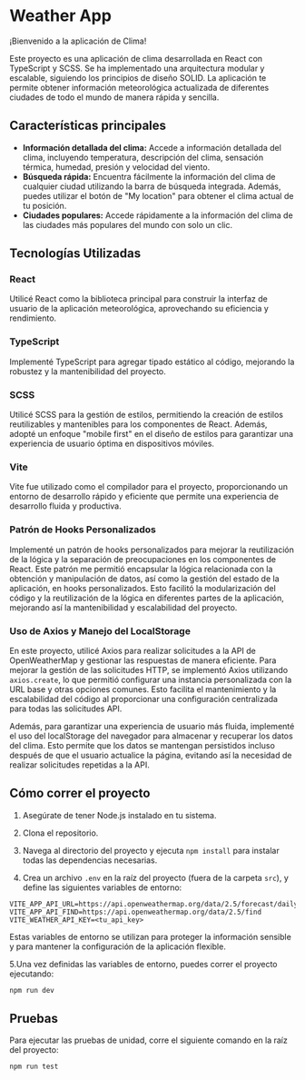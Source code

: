# Weather App

¡Bienvenido a la aplicación de Clima!

Este proyecto es una aplicación de clima desarrollada en React con TypeScript y SCSS. Se ha implementado una arquitectura modular y escalable, siguiendo los principios de diseño SOLID. La aplicación te permite obtener información meteorológica actualizada de diferentes ciudades de todo el mundo de manera rápida y sencilla.



## Características principales

- **Información detallada del clima:** Accede a información detallada del clima, incluyendo temperatura, descripción del clima, sensación térmica, humedad, presión y velocidad del viento.
- **Búsqueda rápida:** Encuentra fácilmente la información del clima de cualquier ciudad utilizando la barra de búsqueda integrada. Además, puedes utilizar el botón de "My location" para obtener el clima actual de tu posición.
- **Ciudades populares:** Accede rápidamente a la información del clima de las ciudades más populares del mundo con solo un clic.


## Tecnologías Utilizadas

### React
Utilicé React como la biblioteca principal para construir la interfaz de usuario de la aplicación meteorológica, aprovechando su eficiencia y rendimiento.

### TypeScript
Implementé TypeScript para agregar tipado estático al código, mejorando la robustez y la mantenibilidad del proyecto.

### SCSS
Utilicé SCSS para la gestión de estilos, permitiendo la creación de estilos reutilizables y mantenibles para los componentes de React. Además, adopté un enfoque "mobile first" en el diseño de estilos para garantizar una experiencia de usuario óptima en dispositivos móviles.

### Vite
Vite fue utilizado como el compilador para el proyecto, proporcionando un entorno de desarrollo rápido y eficiente que permite una experiencia de desarrollo fluida y productiva.

### Patrón de Hooks Personalizados
Implementé un patrón de hooks personalizados para mejorar la reutilización de la lógica y la separación de preocupaciones en los componentes de React. Este patrón me permitió encapsular la lógica relacionada con la obtención y manipulación de datos, así como la gestión del estado de la aplicación, en hooks personalizados. Esto facilitó la modularización del código y la reutilización de la lógica en diferentes partes de la aplicación, mejorando así la mantenibilidad y escalabilidad del proyecto.

### Uso de Axios y Manejo del LocalStorage

En este proyecto, utilicé Axios para realizar solicitudes a la API de OpenWeatherMap y gestionar las respuestas de manera eficiente. Para mejorar la gestión de las solicitudes HTTP, se implementó Axios utilizando `axios.create`, lo que permitió configurar una instancia personalizada con la URL base y otras opciones comunes. Esto facilita el mantenimiento y la escalabilidad del código al proporcionar una configuración centralizada para todas las solicitudes API.

Además, para garantizar una experiencia de usuario más fluida, implementé el uso del localStorage del navegador para almacenar y recuperar los datos del clima. Esto permite que los datos se mantengan persistidos incluso después de que el usuario actualice la página, evitando así la necesidad de realizar solicitudes repetidas a la API.

## Cómo correr el proyecto

1. Asegúrate de tener Node.js instalado en tu sistema.

2. Clona el repositorio.

3. Navega al directorio del proyecto y ejecuta `npm install` para instalar todas las dependencias necesarias.

4. Crea un archivo `.env` en la raíz del proyecto (fuera de la carpeta `src`), y define las siguientes variables de entorno:

```env
VITE_APP_API_URL=https://api.openweathermap.org/data/2.5/forecast/daily
VITE_APP_API_FIND=https://api.openweathermap.org/data/2.5/find
VITE_WEATHER_API_KEY=<tu_api_key>

```
Estas variables de entorno se utilizan para proteger la información sensible y para mantener la configuración de la aplicación flexible.

5.Una vez definidas las variables de entorno, puedes correr el proyecto ejecutando:

```bash
npm run dev
```
## Pruebas

Para ejecutar las pruebas de unidad, corre el siguiente comando en la raíz del proyecto:

```bash
npm run test
```